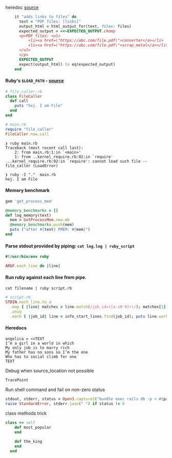 heredoc [source](https://www.rubyguides.com/2018/11/ruby-heredoc/)
```ruby
    it "adds links to files" do
      text = "PDF files: [links]"
      output_html = html_output_for(text, files: files)
      expected_output = <<~EXPECTED_OUTPUT.chomp
      <p>PDF files: <ul>
          <li><a href=\"https://abc.com/file.pdf\">converter</a></li>
          <li><a href=\"https://abc.com/file.pdf\">scrap_metal</a></li>
      </ul>
      </p>
      EXPECTED_OUTPUT
      expect(output_html).to eq(expected_output)
    end
```


#### Ruby's `$LOAD_PATH` - [source](https://stackoverflow.com/a/6671633/847670)
```ruby
# file_caller.rb
class FileCaller
  def call
    puts "hej. I am File"
  end
end

# main.rb
require "file_caller"
FileCaller.new.call
```

```
❯ ruby main.rb
Traceback (most recent call last):
	2: from main.rb:1:in `<main>'
	1: from ..kernel_require.rb:92:in `require'
...kernel_require.rb:92:in `require': cannot load such file -- file_caller (LoadError)
```

```
❯ ruby -I "."  main.rb
hej. I am File
```

#### Memory benchmark
```ruby
gem 'get_process_mem'

@memory_benchmarks = []
def log_memory(text)
  mem = GetProcessMem.new.mb
  @memory_benchmarks.push(mem)
  puts ("after #{text} PMEM: #{mem}")
end
```

#### Parse stdout provided by piping: `cat log.log | ruby_script`
```ruby
#!/usr/bin/env ruby

ARGF.each_line do |line|
```


#### Run ruby against each line from pipe.
```
cat filename | ruby script.rb
```

```ruby
# script.rb
STDIN.each_line.to_a
  .map { |line| matches = line.match(/job_id=([a-z0-9]+)/); matches[1] }
  .uniq
  .each { |job_id| line = info_start_lines.find(job_id); puts line.worker_klass }
```

#### Heredocs
```
angelica = <<TEXT
I’m a girl in a world in which
My only job is to marry rich
My father has no sons so I’m the one
Who has to social climb for one
TEXT
```

Debug when source_location not possible
```
TracePoint
```

Run shell command and fail on non-zero status
```ruby
stdout, stderr, status = Open3.capture3("bundle exec rails db -p < #{path}")
raise StandardError, stderr.join(" ") if status != 0
```

class methods trick
```ruby
class << self
    def most_popular
    end

    def the_king
    end
  end
```

